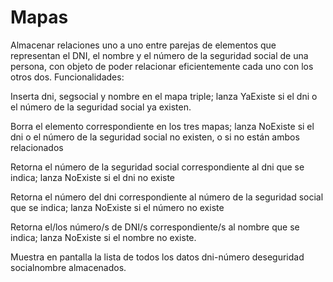 # Mapas
 Almacenar relaciones uno a uno entre parejas de elementos que representan el DNI, el nombre y el número de la seguridad social de una
persona, con objeto de poder relacionar eficientemente cada uno con los otros dos.
Funcionalidades: 

Inserta dni, segsocial y nombre en el mapa triple; lanza YaExiste si el dni o el número
de la seguridad social ya existen.

Borra el elemento correspondiente en los tres mapas; lanza NoExiste si el dni o el
número de la seguridad social no existen, o si no están ambos relacionados

Retorna el número de la seguridad social correspondiente al dni que se indica; lanza
NoExiste si el dni no existe

Retorna el número del dni correspondiente al número de la seguridad social que se
indica; lanza NoExiste si el número no existe

Retorna el/los número/s de DNI/s correspondiente/s al nombre que se indica; lanza
NoExiste si el nombre no existe.

Muestra en pantalla la lista de todos los datos dni-número deseguridad socialnombre
almacenados.
